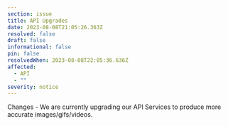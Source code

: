 ```yaml
---
section: issue
title: API Upgrades
date: 2023-08-08T21:05:26.363Z
resolved: false
draft: false
informational: false
pin: false
resolvedWhen: 2023-08-08T22:05:36.636Z
affected:
  - API
  - ""
severity: notice
---
```

Changes - We are currently upgrading our API Services to produce more accurate images/gifs/videos.